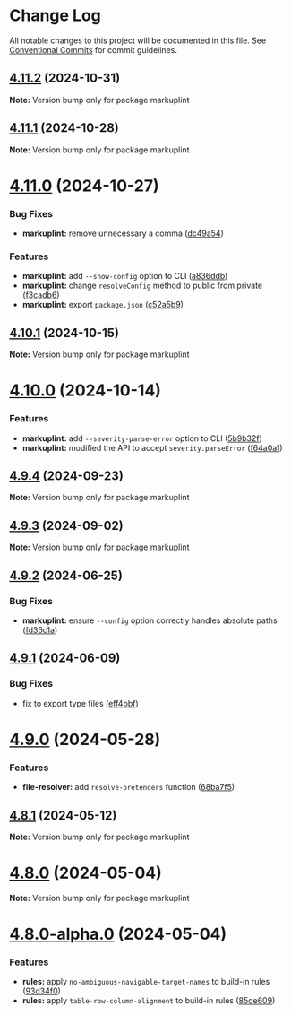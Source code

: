 # Change Log

All notable changes to this project will be documented in this file.
See [Conventional Commits](https://conventionalcommits.org) for commit guidelines.

## [4.11.2](https://github.com/markuplint/markuplint/compare/markuplint@4.11.1...markuplint@4.11.2) (2024-10-31)

**Note:** Version bump only for package markuplint

## [4.11.1](https://github.com/markuplint/markuplint/compare/markuplint@4.11.0...markuplint@4.11.1) (2024-10-28)

**Note:** Version bump only for package markuplint

# [4.11.0](https://github.com/markuplint/markuplint/compare/markuplint@4.10.1...markuplint@4.11.0) (2024-10-27)

### Bug Fixes

- **markuplint:** remove unnecessary a comma ([dc49a54](https://github.com/markuplint/markuplint/commit/dc49a54359a25ca200edd3928f03ed3ca1f1fe41))

### Features

- **markuplint:** add `--show-config` option to CLI ([a836ddb](https://github.com/markuplint/markuplint/commit/a836ddb50159ec45ac4fc0ced9ca1c66a10c90c1))
- **markuplint:** change `resolveConfig` method to public from private ([f3cadb6](https://github.com/markuplint/markuplint/commit/f3cadb630eca4a4a9b754a3cb904ca0e05665110))
- **markuplint:** export `package.json` ([c52a5b9](https://github.com/markuplint/markuplint/commit/c52a5b9afd6c5a2a32e9c46af929c28d9673f501))

## [4.10.1](https://github.com/markuplint/markuplint/compare/markuplint@4.10.0...markuplint@4.10.1) (2024-10-15)

**Note:** Version bump only for package markuplint

# [4.10.0](https://github.com/markuplint/markuplint/compare/markuplint@4.9.4...markuplint@4.10.0) (2024-10-14)

### Features

- **markuplint:** add `--severity-parse-error` option to CLI ([5b9b32f](https://github.com/markuplint/markuplint/commit/5b9b32f99049259cccea41036c4caca92be06805))
- **markuplint:** modified the API to accept `severity.parseError` ([f64a0a1](https://github.com/markuplint/markuplint/commit/f64a0a1d6b03a3731c6d5e83ea27423f96cde49d))

## [4.9.4](https://github.com/markuplint/markuplint/compare/markuplint@4.9.3...markuplint@4.9.4) (2024-09-23)

**Note:** Version bump only for package markuplint

## [4.9.3](https://github.com/markuplint/markuplint/compare/markuplint@4.9.2...markuplint@4.9.3) (2024-09-02)

**Note:** Version bump only for package markuplint

## [4.9.2](https://github.com/markuplint/markuplint/compare/markuplint@4.9.1...markuplint@4.9.2) (2024-06-25)

### Bug Fixes

- **markuplint:** ensure `--config` option correctly handles absolute paths ([fd36c1a](https://github.com/markuplint/markuplint/commit/fd36c1a4475f71d8b1e83212a60639c7361cd702))

## [4.9.1](https://github.com/markuplint/markuplint/compare/markuplint@4.9.0...markuplint@4.9.1) (2024-06-09)

### Bug Fixes

- fix to export type files ([eff4bbf](https://github.com/markuplint/markuplint/commit/eff4bbfd127574809dc5e15d7cafe87699758ee0))

# [4.9.0](https://github.com/markuplint/markuplint/compare/markuplint@4.8.1...markuplint@4.9.0) (2024-05-28)

### Features

- **file-resolver:** add `resolve-pretenders` function ([68ba7f5](https://github.com/markuplint/markuplint/commit/68ba7f5acaba13484172bca3ea5f60e0bf3044ef))

## [4.8.1](https://github.com/markuplint/markuplint/compare/markuplint@4.8.0...markuplint@4.8.1) (2024-05-12)

**Note:** Version bump only for package markuplint

# [4.8.0](https://github.com/markuplint/markuplint/compare/markuplint@4.8.0-alpha.0...markuplint@4.8.0) (2024-05-04)

**Note:** Version bump only for package markuplint

# [4.8.0-alpha.0](https://github.com/markuplint/markuplint/compare/markuplint@4.7.0...markuplint@4.8.0-alpha.0) (2024-05-04)

### Features

- **rules:** apply `no-ambiguous-navigable-target-names` to build-in rules ([93d34f0](https://github.com/markuplint/markuplint/commit/93d34f0ead2624107a5b6f315af0c8bbd4f1e1ec))
- **rules:** apply `table-row-column-alignment` to build-in rules ([85de609](https://github.com/markuplint/markuplint/commit/85de6098813cd7c3167099f9e7e6250ca8324539))
